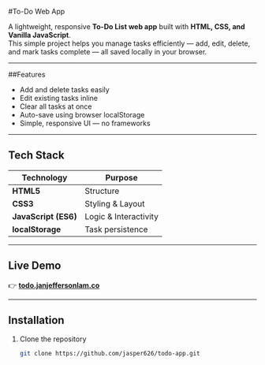 #To-Do Web App

A lightweight, responsive **To-Do List web app** built with **HTML, CSS, and Vanilla JavaScript**.  
This simple project helps you manage tasks efficiently — add, edit, delete, and mark tasks complete — all saved locally in your browser.

---

##Features

- Add and delete tasks easily  
- Edit existing tasks inline  
- Clear all tasks at once  
- Auto-save using browser localStorage  
- Simple, responsive UI — no frameworks  

---

## Tech Stack

| Technology | Purpose |
|-------------|----------|
| **HTML5** | Structure |
| **CSS3** | Styling & Layout |
| **JavaScript (ES6)** | Logic & Interactivity |
| **localStorage** | Task persistence |

---

## Live Demo

👉 **[todo.janjeffersonlam.co](https://todo.janjeffersonlam.co)**

---

## Installation

1. Clone the repository  
   ```bash
   git clone https://github.com/jasper626/todo-app.git
